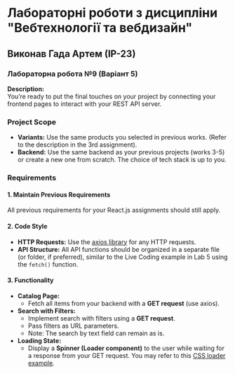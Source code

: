 # Лабораторні роботи з дисципліни "Вебтехнології та вебдизайн"
## Виконав Гада Артем (ІР-23)
### Лабораторна робота №9 (Варіант 5)
**Description:**  
You’re ready to put the final touches on your project by connecting your frontend pages to interact with your REST API server.

### Project Scope
- **Variants:** Use the same products you selected in previous works. (Refer to the description in the 3rd assignment).
- **Backend:** Use the same backend as your previous projects (works 3-5) or create a new one from scratch. The choice of tech stack is up to you.

### Requirements
#### 1. Maintain Previous Requirements
All previous requirements for your React.js assignments should still apply.
#### 2. Code Style
- **HTTP Requests:** Use the [axios library](https://github.com/axios/axios#installing) for any HTTP requests.
- **API Structure:** All API functions should be organized in a separate file (or folder, if preferred), similar to the Live Coding example in Lab 5 using the `fetch()` function.
#### 3. Functionality
- **Catalog Page:**  
  - Fetch all items from your backend with a **GET request** (use axios).
- **Search with Filters:**  
  - Implement search with filters using a **GET request**.
  - Pass filters as URL parameters.
  - Note: The search by text field can remain as is.
- **Loading State:**  
  - Display a **Spinner (Loader component)** to the user while waiting for a response from your GET request. You may refer to this [CSS loader example](https://projects.lukehaas.me/css-loaders/).



